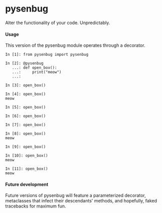 # pysenbug
Alter the functionality of your code. Unpredictably.

#### Usage
This version of the pysenbug module operates through a decorator.

```
In [1]: from pysenbug import pysenbug

In [2]: @pysenbug
   ...: def open_box():
   ...:     print("meow")
   ...:     

In [3]: open_box()

In [4]: open_box()
meow

In [5]: open_box()

In [6]: open_box()

In [7]: open_box()

In [8]: open_box()
meow

In [9]: open_box()

In [10]: open_box()
meow

In [11]: open_box()
meow
```

#### Future development
Future versions of pysenbug will feature a parameterized decorator, metaclasses that infect their descendants' methods, and hopefully, faked tracebacks for maximum fun.
